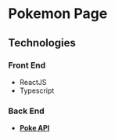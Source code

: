 # Pokemon Page

## Technologies

### Front End

-   ReactJS
-   Typescript

### Back End

-   [**Poke API**](https://pokeapi.co/)
